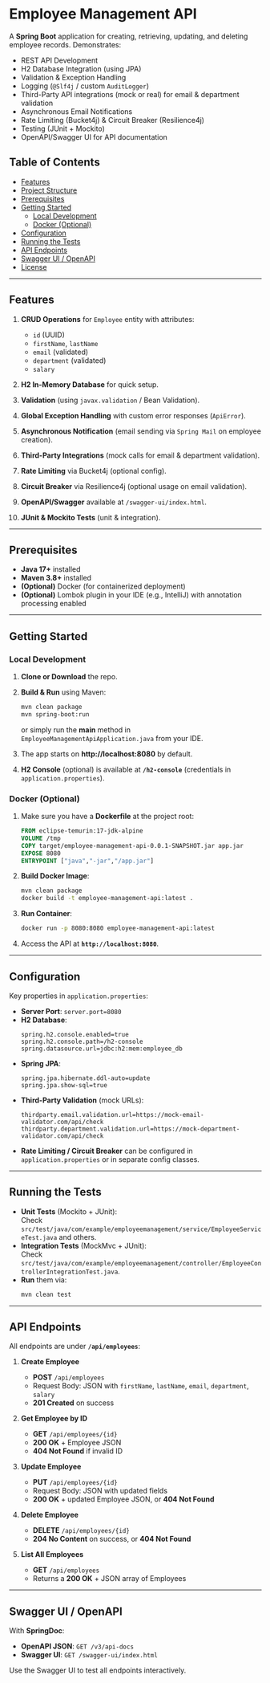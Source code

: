 # Employee Management API

A **Spring Boot** application for creating, retrieving, updating, and deleting employee records. Demonstrates:

- REST API Development
- H2 Database Integration (using JPA)
- Validation & Exception Handling
- Logging (`@Slf4j` / custom `AuditLogger`)
- Third-Party API integrations (mock or real) for email & department validation
- Asynchronous Email Notifications
- Rate Limiting (Bucket4j) & Circuit Breaker (Resilience4j)
- Testing (JUnit + Mockito)
- OpenAPI/Swagger UI for API documentation

## Table of Contents

- [Features](#features)
- [Project Structure](#project-structure)
- [Prerequisites](#prerequisites)
- [Getting Started](#getting-started)
    - [Local Development](#local-development)
    - [Docker (Optional)](#docker-optional)
- [Configuration](#configuration)
- [Running the Tests](#running-the-tests)
- [API Endpoints](#api-endpoints)
- [Swagger UI / OpenAPI](#swagger-ui--openapi)
- [License](#license)

---

## Features

1. **CRUD Operations** for `Employee` entity with attributes:
    - `id` (UUID)
    - `firstName`, `lastName`
    - `email` (validated)
    - `department` (validated)
    - `salary`

2. **H2 In-Memory Database** for quick setup.
3. **Validation** (using `javax.validation` / Bean Validation).
4. **Global Exception Handling** with custom error responses (`ApiError`).
5. **Asynchronous Notification** (email sending via `Spring Mail` on employee creation).
6. **Third-Party Integrations** (mock calls for email & department validation).
7. **Rate Limiting** via Bucket4j (optional config).
8. **Circuit Breaker** via Resilience4j (optional usage on email validation).
9. **OpenAPI/Swagger** available at `/swagger-ui/index.html`.
10. **JUnit & Mockito Tests** (unit & integration).

---

## Prerequisites

- **Java 17+** installed
- **Maven 3.8+** installed
- **(Optional)** Docker (for containerized deployment)
- **(Optional)** Lombok plugin in your IDE (e.g., IntelliJ) with annotation processing enabled

---

## Getting Started

### Local Development

1. **Clone or Download** the repo.
2. **Build & Run** using Maven:
   ```bash
   mvn clean package
   mvn spring-boot:run
   ```
   or simply run the **main** method in `EmployeeManagementApiApplication.java` from your IDE.

3. The app starts on **http://localhost:8080** by default.
4. **H2 Console** (optional) is available at **`/h2-console`** (credentials in `application.properties`).

### Docker (Optional)

1. Make sure you have a **Dockerfile** at the project root:
   ```dockerfile
   FROM eclipse-temurin:17-jdk-alpine
   VOLUME /tmp
   COPY target/employee-management-api-0.0.1-SNAPSHOT.jar app.jar
   EXPOSE 8080
   ENTRYPOINT ["java","-jar","/app.jar"]
   ```
2. **Build Docker Image**:
   ```bash
   mvn clean package
   docker build -t employee-management-api:latest .
   ```
3. **Run Container**:
   ```bash
   docker run -p 8080:8080 employee-management-api:latest
   ```
4. Access the API at **`http://localhost:8080`**.

---

## Configuration

Key properties in `application.properties`:

- **Server Port**: `server.port=8080`
- **H2 Database**:
  ```properties
  spring.h2.console.enabled=true
  spring.h2.console.path=/h2-console
  spring.datasource.url=jdbc:h2:mem:employee_db
  ```
- **Spring JPA**:
  ```properties
  spring.jpa.hibernate.ddl-auto=update
  spring.jpa.show-sql=true
  ```
- **Third-Party Validation** (mock URLs):
  ```properties
  thirdparty.email.validation.url=https://mock-email-validator.com/api/check
  thirdparty.department.validation.url=https://mock-department-validator.com/api/check
  ```
- **Rate Limiting / Circuit Breaker** can be configured in `application.properties` or in separate config classes.

---

## Running the Tests

- **Unit Tests** (Mockito + JUnit):  
  Check `src/test/java/com/example/employeemanagement/service/EmployeeServiceTest.java` and others.
- **Integration Tests** (MockMvc + JUnit):  
  Check `src/test/java/com/example/employeemanagement/controller/EmployeeControllerIntegrationTest.java`.
- **Run** them via:
  ```bash
  mvn clean test
  ```

---

## API Endpoints

All endpoints are under **`/api/employees`**:

1. **Create Employee**
    - **POST** `/api/employees`
    - Request Body: JSON with `firstName`, `lastName`, `email`, `department`, `salary`
    - **201 Created** on success

2. **Get Employee by ID**
    - **GET** `/api/employees/{id}`
    - **200 OK** + Employee JSON
    - **404 Not Found** if invalid ID

3. **Update Employee**
    - **PUT** `/api/employees/{id}`
    - Request Body: JSON with updated fields
    - **200 OK** + updated Employee JSON, or **404 Not Found**

4. **Delete Employee**
    - **DELETE** `/api/employees/{id}`
    - **204 No Content** on success, or **404 Not Found**

5. **List All Employees**
    - **GET** `/api/employees`
    - Returns a **200 OK** + JSON array of Employees

---

## Swagger UI / OpenAPI

With **SpringDoc**:

- **OpenAPI JSON**: `GET /v3/api-docs`
- **Swagger UI**: `GET /swagger-ui/index.html`

Use the Swagger UI to test all endpoints interactively.
